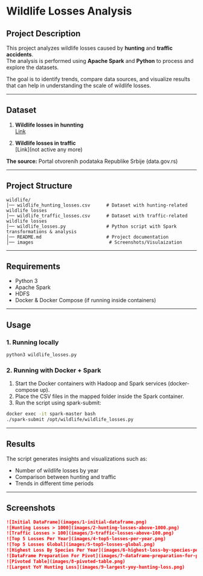 # Wildlife Losses Analysis

## Project Description
This project analyzes wildlife losses caused by **hunting** and **traffic accidents**.  
The analysis is performed using **Apache Spark** and **Python** to process and explore the datasets.

The goal is to identify trends, compare data sources, and visualize results that can help in understanding the scale of wildlife losses.

---

## Dataset
1. **Wildlife losses in hunnting**  
   [Link](https://data.gov.rs/sr/datasets/izvrsheni-odstrel-divljachi/)

2. **Wildlife losses in traffic**  
   [Link](not active any more)

**The source:** Portal otvorenih podataka Republike Srbije (data.gov.rs)

---

## Project Structure

```
wildlife/
│── wildlife_hunting_losses.csv      # Dataset with hunting-related wildlife losses
│── wildlife_traffic_losses.csv      # Dataset with traffic-related wildlife losses
│── wildlife_losses.py               # Python script with Spark transformations & analysis
│── README.md                        # Project documentation       
│── images                            # Screenshots/Visulaization                 
```

---

## Requirements
- Python 3
- Apache Spark
- HDFS
- Docker & Docker Compose (if running inside containers)

---

## Usage

### 1. Running locally
```bash
python3 wildlife_losses.py
```

### 2. Running with Docker + Spark

1. Start the Docker containers with Hadoop and Spark services (docker-compose up).
2. Place the CSV files in the mapped folder inside the Spark container.
3. Run the script using spark-submit:

```bash
docker exec -it spark-master bash
./spark-submit /opt/wildlife/wildlife_losses.py
```

---

## Results
The script generates insights and visualizations such as:
- Number of wildlife losses by year
- Comparison between hunting and traffic
- Trends in different time periods

---

## Screenshots

```markdown
![Initial DataFrame](images/1-initial-dataframe.png)
![Hunting Losses > 1000](images/2-hunting-losses-above-1000.png)
![Traffic Losses > 100](images/3-traffic-losses-above-100.png)
![Top 5 Losses Per Year](images/4-top5-losses-per-year.png)
![Top 5 Losses Global](images/5-top5-losses-global.png)
![Highest Loss By Species Per Year](images/6-highest-loss-by-species-per-year.png)
![DataFrame Preparation For Pivot](images/7-dataframe-preparation-for-pivot.png)
![Pivoted Table](images/8-pivoted-table.png)
![Largest YoY Hunting Loss](images/9-largest-yoy-hunting-loss.png)
```






